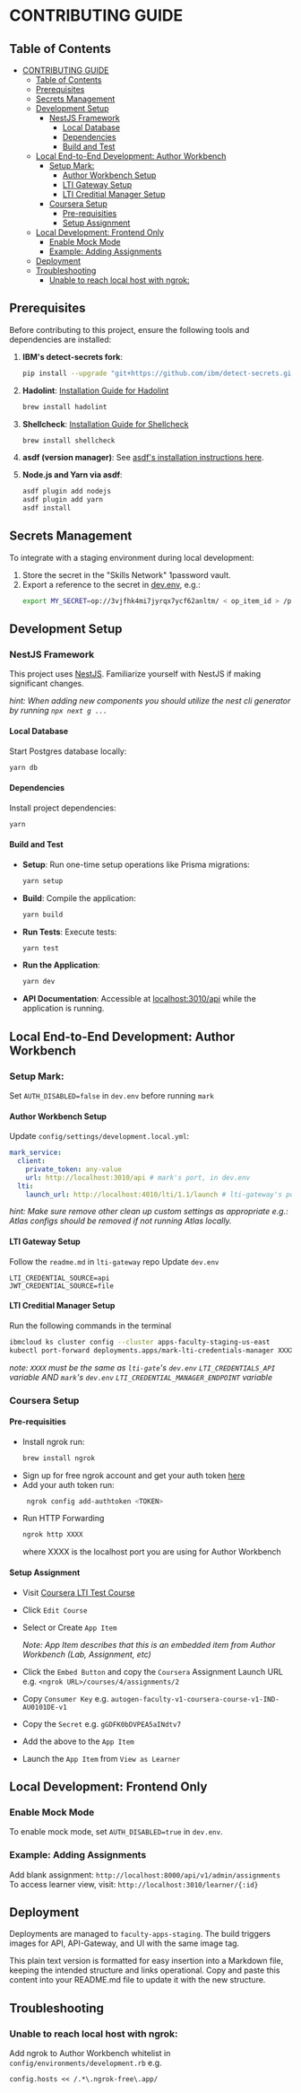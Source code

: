 # CONTRIBUTING GUIDE

## Table of Contents

- [CONTRIBUTING GUIDE](#contributing-guide)
  - [Table of Contents](#table-of-contents)
  - [Prerequisites](#prerequisites)
  - [Secrets Management](#secrets-management)
  - [Development Setup](#development-setup)
    - [NestJS Framework](#nestjs-framework)
      - [Local Database](#local-database)
      - [Dependencies](#dependencies)
      - [Build and Test](#build-and-test)
  - [Local End-to-End Development: Author Workbench](#local-end-to-end-development-author-workbench)
    - [Setup Mark:](#setup-mark)
      - [Author Workbench Setup](#author-workbench-setup)
      - [LTI Gateway Setup](#lti-gateway-setup)
      - [LTI Creditial Manager Setup](#lti-creditial-manager-setup)
    - [Coursera Setup](#coursera-setup)
      - [Pre-requisities](#pre-requisities)
      - [Setup Assignment](#setup-assignment)
  - [Local Development: Frontend Only](#local-development-frontend-only)
    - [Enable Mock Mode](#enable-mock-mode)
    - [Example: Adding Assignments](#example-adding-assignments)
  - [Deployment](#deployment)
  - [Troubleshooting](#troubleshooting)
    - [Unable to reach local host with ngrok:](#unable-to-reach-local-host-with-ngrok)

## Prerequisites

Before contributing to this project, ensure the following tools and dependencies are installed:

1. **IBM's detect-secrets fork**:

   ```bash
   pip install --upgrade "git+https://github.com/ibm/detect-secrets.git@master#egg=detect-secrets"
   ```

2. **Hadolint**:
   [Installation Guide for Hadolint](https://github.com/hadolint/hadolint#install)

   ```bash
   brew install hadolint
   ```

3. **Shellcheck**:
   [Installation Guide for Shellcheck](https://github.com/koalaman/shellcheck#installing)

   ```bash
   brew install shellcheck
   ```

4. **asdf (version manager)**:
   See [asdf's installation instructions here](https://asdf-vm.com/guide/getting-started.html).

5. **Node.js and Yarn via asdf**:
   ```bash
   asdf plugin add nodejs
   asdf plugin add yarn
   asdf install
   ```

## Secrets Management

To integrate with a staging environment during local development:

1. Store the secret in the "Skills Network" 1password vault.
2. Export a reference to the secret in [dev.env](../dev.env), e.g.:
   ```bash
   export MY_SECRET=op://3vjfhk4mi7jyrqx7ycf62anltm/ < op_item_id > /path/to/secret/field
   ```

## Development Setup

### NestJS Framework

This project uses [NestJS](https://docs.nestjs.com/). Familiarize yourself with NestJS if making significant changes.

_hint: When adding new components you should utilize the nest cli generator by running `npx next g ...`_

#### Local Database

Start Postgres database locally:

```bash
yarn db
```

#### Dependencies

Install project dependencies:

```bash
yarn
```

#### Build and Test

- **Setup**: Run one-time setup operations like Prisma migrations:
  ```bash
  yarn setup
  ```
- **Build**: Compile the application:
  ```bash
  yarn build
  ```
- **Run Tests**: Execute tests:
  ```bash
  yarn test
  ```
- **Run the Application**:
  ```bash
  yarn dev
  ```
- **API Documentation**: Accessible at [localhost:3010/api](http://localhost:3010/api) while the application is running.

## Local End-to-End Development: Author Workbench

### Setup Mark:

Set `AUTH_DISABLED=false` in `dev.env` before running `mark`

#### Author Workbench Setup

Update `config/settings/development.local.yml`:

```yaml
mark_service:
  client:
    private_token: any-value
    url: http://localhost:3010/api # mark's port, in dev.env
  lti:
    launch_url: http://localhost:4010/lti/1.1/launch # lti-gateway's port
```

_hint: Make sure remove other clean up custom settings as appropriate e.g.: Atlas configs should be removed if not running Atlas locally._

#### LTI Gateway Setup

Follow the `readme.md` in `lti-gateway` repo
Update `dev.env`

```
LTI_CREDENTIAL_SOURCE=api
JWT_CREDENTIAL_SOURCE=file
```

#### LTI Creditial Manager Setup

Run the following commands in the terminal

```bash
ibmcloud ks cluster config --cluster apps-faculty-staging-us-east
kubectl port-forward deployments.apps/mark-lti-credentials-manager XXXX -n mark # usually 8080
```

_note: `XXXX` must be the same as `lti-gate`'s `dev.env` `LTI_CREDENTIALS_API` variable AND `mark`'s `dev.env` `LTI_CREDENTIAL_MANAGER_ENDPOINT` variable_

### Coursera Setup

#### Pre-requisities

- Install ngrok run:
  ```bash
  brew install ngrok
  ```
- Sign up for free ngrok account and get your auth token [here](https://ngrok.com/)
- Add your auth token run:
  ```bash
   ngrok config add-authtoken <TOKEN>
  ```
- Run HTTP Forwarding
  ```bash
  ngrok http XXXX
  ```
  where XXXX is the localhost port you are using for Author Workbench

#### Setup Assignment

- Visit [Coursera LTI Test Course](https://www.coursera.org/learn/cognitive-class-lti-test-course/home/)
- Click `Edit Course`
- Select or Create `App Item`

  _Note: App Item describes that this is an embedded item from Author Workbench (Lab, Assignment, etc)_

- Click the `Embed Button` and copy the `Coursera` Assignment Launch URL e.g. `<ngrok URL>/courses/4/assignments/2`
- Copy `Consumer Key` e.g. `autogen-faculty-v1-coursera-course-v1-IND-AU0101DE-v1`
- Copy the `Secret` e.g. `gGDFK0bDVPEA5aINdtv7`
- Add the above to the `App Item`
- Launch the `App Item` from `View as Learner`

## Local Development: Frontend Only

### Enable Mock Mode

To enable mock mode, set `AUTH_DISABLED=true` in `dev.env`.

### Example: Adding Assignments

Add blank assignment: `http://localhost:8000/api/v1/admin/assignments`
To access learner view, visit: `http://localhost:3010/learner/{:id}`

## Deployment

Deployments are managed to `faculty-apps-staging`. The build triggers images for API, API-Gateway, and UI with the same image tag.

This plain text version is formatted for easy insertion into a Markdown file, keeping the intended structure and links operational. Copy and paste this content into your README.md file to update it with the new structure.

## Troubleshooting

### Unable to reach local host with ngrok:

Add ngrok to Author Workbench whitelist in `config/environments/development.rb`
e.g.

```
config.hosts << /.*\.ngrok-free\.app/
```
